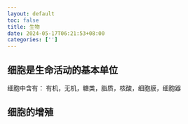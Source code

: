 ```yaml
---
layout: default
toc: false
title: 生物
date: 2024-05-17T06:21:53+08:00
categories: ['']
---
```


## 细胞是生命活动的基本单位

细胞中含有： 有机，无机，糖类，脂质，核酸，细胞膜，细胞器

## 细胞的增殖
